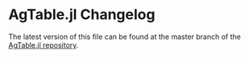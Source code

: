 # AgTable.jl Changelog

The latest version of this file can be found at the master branch of the [AgTable.jl repository](https://github.com/bhftbootcamp/AgTable.jl).
